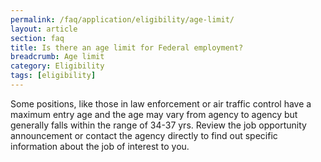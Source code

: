 ```yaml
---
permalink: /faq/application/eligibility/age-limit/
layout: article
section: faq
title: Is there an age limit for Federal employment?
breadcrumb: Age limit
category: Eligibility
tags: [eligibility]
---
```


Some positions, like those in law enforcement or air traffic control have a maximum entry age and the age may vary from agency to agency but generally falls within the range of 34-37 yrs. Review the job opportunity announcement or contact the agency directly to find out specific information about the job of interest to you.